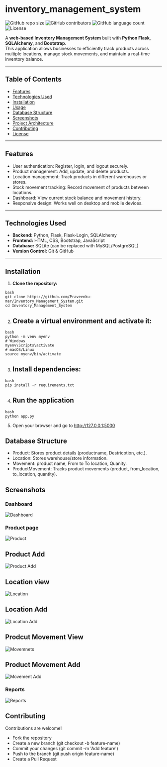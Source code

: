 # inventory_management_system

![GitHub repo size](https://img.shields.io/github/repo-size/Dejassha/Inventory_Management_System)
![GitHub contributors](https://img.shields.io/github/contributors/Dejassha/Inventory_Management_System)
![GitHub language count](https://img.shields.io/github/languages/count/Dejassha/Inventory_Management_System)
![License](https://img.shields.io/github/license/Dejassha/Inventory_Management_System)

A **web-based Inventory Management System** built with **Python Flask**, **SQLAlchemy**, and **Bootstrap**.  
This application allows businesses to efficiently track products across multiple locations, manage stock movements, and maintain a real-time inventory balance.

---

## Table of Contents

- [Features](#features)  
- [Technologies Used](#technologies-used)  
- [Installation](#installation)  
- [Usage](#usage)  
- [Database Structure](#database-structure)  
- [Screenshots](#screenshots)  
- [Project Architecture](#project-architecture)  
- [Contributing](#contributing)  
- [License](#license)

---

## Features

- User authentication: Register, login, and logout securely.  
- Product management: Add, update, and delete products.  
- Location management: Track products in different warehouses or stores.  
- Stock movement tracking: Record movement of products between locations.  
- Dashboard: View current stock balance and movement history.  
- Responsive design: Works well on desktop and mobile devices.

---

## Technologies Used

- **Backend:** Python, Flask, Flask-Login, SQLAlchemy  
- **Frontend:** HTML, CSS, Bootstrap, JavaScript  
- **Database:** SQLite (can be replaced with MySQL/PostgreSQL)  
- **Version Control:** Git & GitHub  

---

## Installation

1. **Clone the repository:**

```
bash
git clone https://github.com/Praveenku-mar/Inventory_Management_System.git
cd Inventory_Management_System
```

2. ## Create a virtual environment and activate it:

```
bash
python -m venv myenv
# Windows
myenv\Scripts\activate
# macOS/Linux
source myenv/bin/activate
```

3. ## Install dependencies:

```
bash
pip install -r requirements.txt
```

4. ## Run the application
```
bash
python app.py
```
5. Open your browser and go to http://127.0.0.1:5000

## Database Structure
- Product: Stores product details (productname, Destricption, etc.).
- Location: Stores warehouse/store information.
- Movement: product name, From to To location, Quanity.
- ProductMovement: Tracks product movements (product, from_location, to_location, quantity).

## Screenshots

### Dashboard
![Dashboard](Dashboard.png)

### Product page
![Product](Product_view.png)

## Product Add
![Product Add](Produdct_adding.png)

## Location view
![Location](Location_view.png)

## Location Add
![Location Add](Location_adding.png)

## Prodcut Movement View
![Movemnets](Product_movement.png)

##  Product Movement Add
![Movement Add](Prodcut_movement_adding.png)

### Reports
![Reports](Movement_report.png)

## Contributing 

Contributions are welcome!

- Fork the repository
- Create a new branch (git checkout -b feature-name)
- Commit your changes (git commit -m 'Add feature')
- Push to the branch (git push origin feature-name)
- Create a Pull Request
